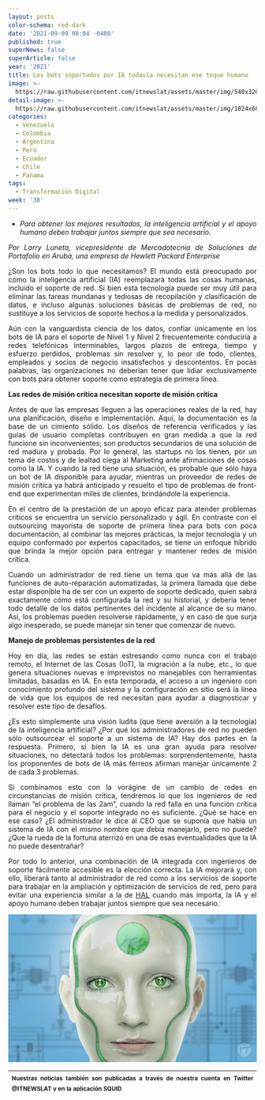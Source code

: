 ```yaml
---
layout: posts
color-schema: red-dark
date: '2021-09-09 08:04 -0400'
published: true
superNews: false
superArticle: false
year: '2021'
title: Los bots soportados por IA todavía necesitan ese toque humano
image: >-
  https://raw.githubusercontent.com/itnewslat/assets/master/img/540x320/Inteligencia-Artificial-Robot-p.jpg
detail-image: >-
  https://raw.githubusercontent.com/itnewslat/assets/master/img/1024x680/Inteligencia-Artificial-Robot-g.jpg
categories:
  - Venezuela
  - Colombia
  - Argentina
  - Perú
  - Ecuador
  - Chile
  - Panama
tags:
  - Transformación Digital
week: '38'
---
```

<ul style="list-style-type: disc; text-align: justify;">
	<li><em>Para obtener los mejores resultados, la inteligencia artificial y el apoyo humano deben trabajar juntos siempre que sea necesario.</em></li>
</ul>
<p style="text-align: justify;"><em>Por Larry Luneta, vicepresidente de Mercadotecnia de Soluciones de Portafolio en Aruba, una empresa de Hewlett Packard Enterprise</em></p>
<p style="text-align: justify;">¿Son los bots todo lo que necesitamos? El mundo está preocupado por cómo la inteligencia artificial (IA) reemplazará todas las cosas humanas, incluido el soporte de red. Si bien esta tecnología puede ser muy útil para eliminar las tareas mundanas y tediosas de recopilación y clasificación de datos, e incluso algunas soluciones básicas de problemas de red, no sustituye a los servicios de soporte hechos a la medida y personalizados.</p>
<p style="text-align: justify;">Aún con la vanguardista ciencia de los datos, confiar únicamente en los bots de IA para el soporte de Nivel 1 y Nivel 2 frecuentemente conduciría a redes telefónicas interminables, largos plazos de entrega, tiempo y esfuerzo perdidos, problemas sin resolver y, lo peor de todo, clientes, empleados y socios de negocio insatisfechos y descontentos. En pocas palabras, las organizaciones no deberían tener que lidiar exclusivamente con bots para obtener soporte como estrategia de primera línea.</p>
<p style="text-align: justify;"><strong>Las redes de misión crítica necesitan soporte de misión crítica</strong></p>
<p style="text-align: justify;">Antes de que las empresas lleguen a las operaciones reales de la red, hay una planificación, diseño e implementación. Aquí, la documentación es la base de un cimiento sólido. Los diseños de referencia verificados y las guías de usuario completas contribuyen en gran medida a que la red funcione sin inconvenientes; son productos secundarios de una solución de red madura y probada. Por lo general, las startups no los tienen, por un tema de costos y de lealtad ciega al Marketing ante afirmaciones de cosas como la IA. Y cuando la red tiene una situación, es probable que sólo haya un bot de IA disponible para ayudar, mientras un proveedor de redes de misión crítica ya habrá anticipado y resuelto el tipo de problemas de front-end que experimentan miles de clientes, brindándole la experiencia.</p>
<p style="text-align: justify;">En el centro de la prestación de un apoyo eficaz para atender problemas críticos se encuentra un servicio personalizado y ágil. En contraste con el outsourcing mayorista de soporte de primera línea para bots con poca documentación, al combinar las mejores prácticas, la mejor tecnología y un equipo conformado por expertos capacitados, se tiene un enfoque híbrido que brinda la mejor opción para entregar y mantener redes de misión crítica.</p>
<p style="text-align: justify;">Cuando un administrador de red tiene un tema que va más allá de las funciones de auto-reparación automatizadas, la primera llamada que debe estar disponible ha de ser con un experto de soporte dedicado, quien sabrá exactamente cómo está configurada la red y su historial, y debería tener todo detalle de los datos pertinentes del incidente al alcance de su mano. Así, los problemas pueden resolverse rápidamente, y en caso de que surja algo inesperado, se puede manejar sin tener que comenzar de nuevo.</p>
<p style="text-align: justify;"><strong>Manejo de problemas persistentes de la red</strong></p>
<p style="text-align: justify;">Hoy en día, las redes se están estresando como nunca con el trabajo remoto, el Internet de las Cosas (IoT), la migración a la nube, etc., lo que genera situaciones nuevas e imprevistos no manejables con herramientas limitadas, basadas en IA. En esta temporada, el acceso a un ingeniero con conocimiento profundo del sistema y la configuración en sitio será la línea de vida que los equipos de red necesitan para ayudar a diagnosticar y resolver este tipo de desafíos.</p>
<p style="text-align: justify;">¿Es esto simplemente una visión ludita (que tiene aversión a la tecnología) de la inteligencia artificial? ¿Por qué los administradores de red no pueden sólo outsourcear el soporte a un sistema de IA? Hay dos partes en la respuesta. Primero, si bien la IA es una gran ayuda para resolver situaciones, no detectará todos los problemas: sorprendentemente, hasta los proponentes de bots de IA más férreos afirman manejar únicamente 2 de cada 3 problemas.</p>
<p style="text-align: justify;">Si combinamos esto con la vorágine de un cambio de redes en circunstancias de misión crítica, tendremos lo que los ingenieros de red llaman “el problema de las 2am”, cuando la red falla en una función crítica para el negocio y el soporte integrado no es suficiente. ¿Qué se hace en ese caso? ¿El administrador le dice al CEO que se suponía que había un sistema de IA con el mismo nombre que debía manejarlo, pero no puede? ¿Que la rueda de la fortuna aterrizó en una de esas eventualidades que la IA no puede desentrañar?</p>
<p style="text-align: justify;">Por todo lo anterior, una combinación de IA integrada con ingenieros de soporte fácilmente accesible es la elección correcta. La IA mejorará y, con ello, liberará tanto al administrador de red como a los servicios de soporte para trabajar en la ampliación y optimización de servicios de red, pero para evitar una experiencia similar a la de <a href="https://en.wikipedia.org/wiki/HAL_9000">HAL</a> cuando más importa, la IA y el apoyo humano deben trabajar juntos siempre que sea necesario.</p>

![](https://raw.githubusercontent.com/itnewslat/assets/master/img/540x320/Inteligencia-Artificial-Robot-p.jpg)

<table style="height: 42px;" width="569">
<tbody>
<tr>
<td style="text-align: justify;"><sub><strong>Nuestras noticias también son publicadas a través de nuestra cuenta en Twitter <a href="https://twitter.com/itnewslat?lang=es">@ITNEWSLAT</a> y en la aplicación <a href="https://squidapp.co/en/">SQUID</a></strong></sub></td>
</tr>
</tbody>
</table>
